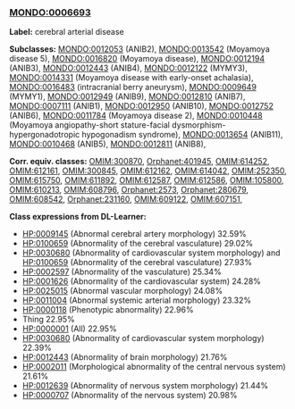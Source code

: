 
### [MONDO:0006693](http://purl.obolibrary.org/obo/MONDO_0006693)
**Label:** cerebral arterial disease

**Subclasses:** [MONDO:0012053](http://purl.obolibrary.org/obo/MONDO_0012053) (ANIB2), [MONDO:0013542](http://purl.obolibrary.org/obo/MONDO_0013542) (Moyamoya disease 5), [MONDO:0016820](http://purl.obolibrary.org/obo/MONDO_0016820) (Moyamoya disease), [MONDO:0012194](http://purl.obolibrary.org/obo/MONDO_0012194) (ANIB3), [MONDO:0012443](http://purl.obolibrary.org/obo/MONDO_0012443) (ANIB4), [MONDO:0012122](http://purl.obolibrary.org/obo/MONDO_0012122) (MYMY3), [MONDO:0014331](http://purl.obolibrary.org/obo/MONDO_0014331) (Moyamoya disease with early-onset achalasia), [MONDO:0016483](http://purl.obolibrary.org/obo/MONDO_0016483) (intracranial berry aneurysm), [MONDO:0009649](http://purl.obolibrary.org/obo/MONDO_0009649) (MYMY1), [MONDO:0012949](http://purl.obolibrary.org/obo/MONDO_0012949) (ANIB9), [MONDO:0012810](http://purl.obolibrary.org/obo/MONDO_0012810) (ANIB7), [MONDO:0007111](http://purl.obolibrary.org/obo/MONDO_0007111) (ANIB1), [MONDO:0012950](http://purl.obolibrary.org/obo/MONDO_0012950) (ANIB10), [MONDO:0012752](http://purl.obolibrary.org/obo/MONDO_0012752) (ANIB6), [MONDO:0011784](http://purl.obolibrary.org/obo/MONDO_0011784) (Moyamoya disease 2), [MONDO:0010448](http://purl.obolibrary.org/obo/MONDO_0010448) (Moyamoya angiopathy-short stature-facial dysmorphism-hypergonadotropic hypogonadism syndrome), [MONDO:0013654](http://purl.obolibrary.org/obo/MONDO_0013654) (ANIB11), [MONDO:0010468](http://purl.obolibrary.org/obo/MONDO_0010468) (ANIB5), [MONDO:0012811](http://purl.obolibrary.org/obo/MONDO_0012811) (ANIB8), 

**Corr. equiv. classes:** [OMIM:300870](http://purl.obolibrary.org/obo/OMIM_300870), [Orphanet:401945](http://www.orpha.net/ORDO/Orphanet_401945), [OMIM:614252](http://purl.obolibrary.org/obo/OMIM_614252), [OMIM:612161](http://purl.obolibrary.org/obo/OMIM_612161), [OMIM:300845](http://purl.obolibrary.org/obo/OMIM_300845), [OMIM:612162](http://purl.obolibrary.org/obo/OMIM_612162), [OMIM:614042](http://purl.obolibrary.org/obo/OMIM_614042), [OMIM:252350](http://purl.obolibrary.org/obo/OMIM_252350), [OMIM:615750](http://purl.obolibrary.org/obo/OMIM_615750), [OMIM:611892](http://purl.obolibrary.org/obo/OMIM_611892), [OMIM:612587](http://purl.obolibrary.org/obo/OMIM_612587), [OMIM:612586](http://purl.obolibrary.org/obo/OMIM_612586), [OMIM:105800](http://purl.obolibrary.org/obo/OMIM_105800), [OMIM:610213](http://purl.obolibrary.org/obo/OMIM_610213), [OMIM:608796](http://purl.obolibrary.org/obo/OMIM_608796), [Orphanet:2573](http://www.orpha.net/ORDO/Orphanet_2573), [Orphanet:280679](http://www.orpha.net/ORDO/Orphanet_280679), [OMIM:608542](http://purl.obolibrary.org/obo/OMIM_608542), [Orphanet:231160](http://www.orpha.net/ORDO/Orphanet_231160), [OMIM:609122](http://purl.obolibrary.org/obo/OMIM_609122), [OMIM:607151](http://purl.obolibrary.org/obo/OMIM_607151), 

**Class expressions from DL-Learner:**

- [HP:0009145](http://purl.obolibrary.org/obo/HP_0009145) (Abnormal cerebral artery morphology) 32.59%
- [HP:0100659](http://purl.obolibrary.org/obo/HP_0100659) (Abnormality of the cerebral vasculature) 29.02%
- [HP:0030680](http://purl.obolibrary.org/obo/HP_0030680) (Abnormality of cardiovascular system morphology) and [HP:0100659](http://purl.obolibrary.org/obo/HP_0100659) (Abnormality of the cerebral vasculature) 27.93%
- [HP:0002597](http://purl.obolibrary.org/obo/HP_0002597) (Abnormality of the vasculature) 25.34%
- [HP:0001626](http://purl.obolibrary.org/obo/HP_0001626) (Abnormality of the cardiovascular system) 24.28%
- [HP:0025015](http://purl.obolibrary.org/obo/HP_0025015) (Abnormal vascular morphology) 24.08%
- [HP:0011004](http://purl.obolibrary.org/obo/HP_0011004) (Abnormal systemic arterial morphology) 23.32%
- [HP:0000118](http://purl.obolibrary.org/obo/HP_0000118) (Phenotypic abnormality) 22.96%
- Thing 22.95%
- [HP:0000001](http://purl.obolibrary.org/obo/HP_0000001) (All) 22.95%
- [HP:0030680](http://purl.obolibrary.org/obo/HP_0030680) (Abnormality of cardiovascular system morphology) 22.39%
- [HP:0012443](http://purl.obolibrary.org/obo/HP_0012443) (Abnormality of brain morphology) 21.76%
- [HP:0002011](http://purl.obolibrary.org/obo/HP_0002011) (Morphological abnormality of the central nervous system) 21.61%
- [HP:0012639](http://purl.obolibrary.org/obo/HP_0012639) (Abnormality of nervous system morphology) 21.44%
- [HP:0000707](http://purl.obolibrary.org/obo/HP_0000707) (Abnormality of the nervous system) 20.98%


